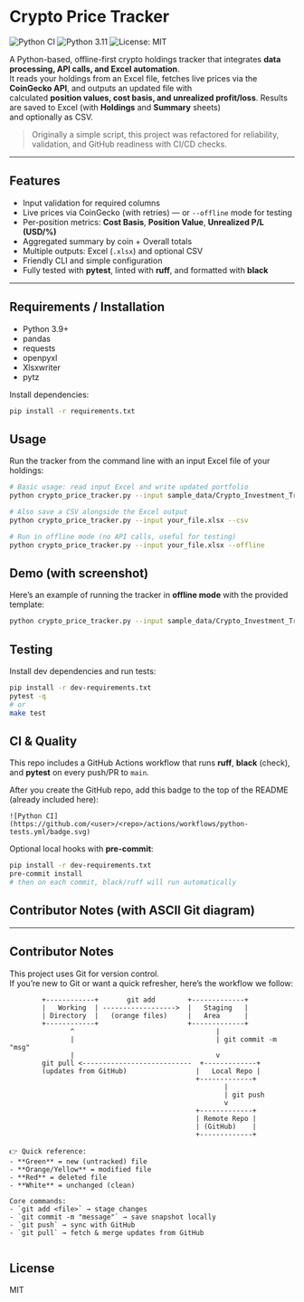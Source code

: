 # Crypto Price Tracker

![Python CI](https://github.com/cg112358/crypto-price-tracker/actions/workflows/python-tests.yml/badge.svg)
![Python 3.11](https://img.shields.io/badge/python-3.11-blue.svg)
![License: MIT](https://img.shields.io/badge/License-MIT-green.svg)

A Python-based, offline-first crypto holdings tracker that integrates **data processing, API calls, and Excel automation**.  
It reads your holdings from an Excel file, fetches live prices via the **CoinGecko API**, and outputs an updated file with  
calculated **position values, cost basis, and unrealized profit/loss**. Results are saved to Excel (with **Holdings** and **Summary** sheets)  
and optionally as CSV.

> Originally a simple script, this project was refactored for reliability, validation, and GitHub readiness with CI/CD checks.

---

## Features
- Input validation for required columns
- Live prices via CoinGecko (with retries) — or `--offline` mode for testing
- Per-position metrics: **Cost Basis**, **Position Value**, **Unrealized P/L (USD/%)**
- Aggregated summary by coin + Overall totals
- Multiple outputs: Excel (`.xlsx`) and optional CSV
- Friendly CLI and simple configuration
- Fully tested with **pytest**, linted with **ruff**, and formatted with **black**

---

## Requirements / Installation
- Python 3.9+
- pandas
- requests
- openpyxl
- Xlsxwriter
- pytz

Install dependencies:

```bash
pip install -r requirements.txt
```

## Usage

Run the tracker from the command line with an input Excel file of your holdings:

```bash
# Basic usage: read input Excel and write updated portfolio
python crypto_price_tracker.py --input sample_data/Crypto_Investment_Tracker_template.xlsx --output out/Updated_Crypto_Investment_Tracker.xlsx

# Also save a CSV alongside the Excel output
python crypto_price_tracker.py --input your_file.xlsx --csv

# Run in offline mode (no API calls, useful for testing)
python crypto_price_tracker.py --input your_file.xlsx --offline
```

## Demo (with screenshot)

Here’s an example of running the tracker in **offline mode** with the provided template:

```bash
python crypto_price_tracker.py --input sample_data/Crypto_Investment_Tracker_template.xlsx --output out/Updated_Crypto_Investment_Tracker.xlsx --offline
```

## Testing

Install dev dependencies and run tests:

```bash
pip install -r dev-requirements.txt
pytest -q
# or
make test
```

## CI & Quality

This repo includes a GitHub Actions workflow that runs **ruff**, **black** (check), and **pytest** on every push/PR to `main`.

After you create the GitHub repo, add this badge to the top of the README (already included here):

```
![Python CI](https://github.com/<user>/<repo>/actions/workflows/python-tests.yml/badge.svg)
```

Optional local hooks with **pre-commit**:

```bash
pip install -r dev-requirements.txt
pre-commit install
# then on each commit, black/ruff will run automatically
```

## Contributor Notes (with ASCII Git diagram)

---

## Contributor Notes

This project uses Git for version control.  
If you’re new to Git or want a quick refresher, here’s the workflow we follow:

```text
        +------------+       git add        +-------------+
        |   Working  | ------------------>  |   Staging   |
        | Directory  |   (orange files)     |   Area      |
        +------------+                      +-------------+
               ^                                   |
               |                                   | git commit -m "msg"
               |                                   v
        git pull <---------------------------  +-------------+
        (updates from GitHub)                 |   Local Repo |
                                              +-------------+
                                                     |
                                                     | git push
                                                     v
                                              +-------------+
                                              | Remote Repo |
                                              | (GitHub)    |
                                              +-------------+

👉 Quick reference:
- **Green** = new (untracked) file
- **Orange/Yellow** = modified file
- **Red** = deleted file
- **White** = unchanged (clean)

Core commands:
- `git add <file>` → stage changes
- `git commit -m "message"` → save snapshot locally
- `git push` → sync with GitHub
- `git pull` → fetch & merge updates from GitHub


```

## License
MIT